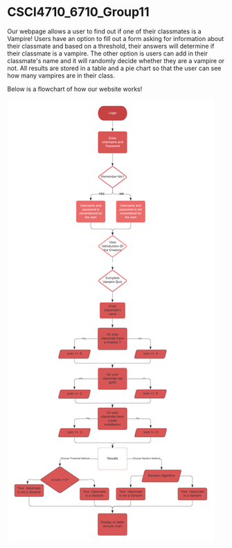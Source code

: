 # CSCI4710_6710_Group11

Our webpage allows a user to find out if one of their classmates is a Vampire! Users have an option to fill out a form asking for information about their classmate and based on a threshold, their answers will determine if their classmate is a vampire. The other option is users can add in their classmate's name and it will randomly decide whether they are a vampire or not. All results are stored in a table and a pie chart so that the user can see how many vampires are in their class.

Below is a flowchart of how our website works!

![Image of WebApp FlowChart](https://github.com/nyajallen/CSCI4710_6710_Group11/blob/main/Images/WebApp%20FlowChart%20.png)
